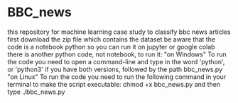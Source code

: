 # BBC_news
this repository for machine learning case study to classify bbc news articles 
first download the zip file which contains the dataset 
be aware that the code is a notebook python so you can run it on jupyter or google colab 
there is another python code, not notebook, to run it:
"on Windows" To run the code  you need to open a command-line and type in the word 'python', or 'python3'
if you have both versions, followed by the path bbc_news.py
"on Linux" To run the code you need to run the following command in your terminal to make the script executable: chmod +x bbc_news.py
and then type ./bbc_news.py
